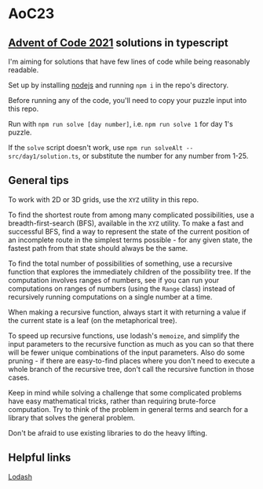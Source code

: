 # AoC23

## [Advent of Code 2021](https://adventofcode.com/2023) solutions in typescript

I'm aiming for solutions that have few lines of code while being reasonably readable.

Set up by installing [nodejs](https://nodejs.org/en/) and running `npm i` in the repo's directory.

Before running any of the code, you'll need to copy your puzzle input into this repo.

Run with `npm run solve [day number]`, i.e. `npm run solve 1` for day 1's puzzle.

If the `solve` script doesn't work, use `npm run solveAlt -- src/day1/solution.ts`, or substitute the number for any number from 1-25.

## General tips

To work with 2D or 3D grids, use the `XYZ` utility in this repo.

To find the shortest route from among many complicated possibilities, use a breadth-first-search (BFS), available in the `XYZ` utility. To make a fast and successful BFS, find a way to represent the state of the current position of an incomplete route in the simplest terms possible - for any given state, the fastest path from that state should always be the same.

To find the total number of possibilities of something, use a recursive function that explores the immediately children of the possibility tree. If the computation involves ranges of numbers, see if you can run your computations on ranges of numbers (using the `Range` class) instead of recursively running computations on a single number at a time.

When making a recursive function, always start it with returning a value if the current state is a leaf (on the metaphorical tree).

To speed up recursive functions, use lodash's `memoize`, and simplify the input parameters to the recursive function as much as you can so that there will be fewer unique combinations of the input parameters. Also do some pruning - if there are easy-to-find places where you don't need to execute a whole branch of the recursive tree, don't call the recursive function in those cases.

Keep in mind while solving a challenge that some complicated problems have easy mathematical tricks, rather than requiring brute-force computation. Try to think of the problem in general terms and search for a library that solves the general problem.

Don't be afraid to use existing libraries to do the heavy lifting.

## Helpful links

[Lodash](https://lodash.com/docs/)
